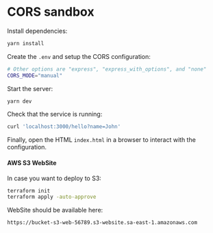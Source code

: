 # CORS sandbox

Install dependencies:

```sh
yarn install
```

Create the `.env` and setup the CORS configuration:

```sh
# Other options are "express", "express_with_options", and "none"
CORS_MODE="manual"
```

Start the server:

```sh
yarn dev
```

Check that the service is running:

```sh
curl 'localhost:3000/hello?name=John'
```

Finally, open the HTML `index.html` in a browser to interact with the configuration.


#### AWS S3 WebSite

In case you want to deploy to S3:

```sh
terraform init
terraform apply -auto-approve
```

WebSite should be available here:

```
https://bucket-s3-web-56789.s3-website.sa-east-1.amazonaws.com
```
